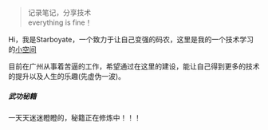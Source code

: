 > 记录笔记，分享技术  
> everything is fine！

Hi，我是Starboyate，一个致力于让自己变强的码农，这里是我的一个技术学习的[小空间](https://starboyate.github.io)

目前在广州从事着苦逼的工作，希望通过在这里的建设，能让自己得到更多的技术的提升以及人生的乐趣(先虚伪一波)。


##### 武功秘籍
一天天迷迷瞪瞪的，秘籍正在修炼中！！！



